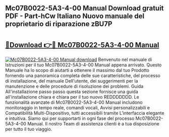 ## Mc07B0022-5A3-4-00 Manual Download gratuit PDF - Part-hCw Italiano Nuovo manuale del proprietario di riparazione zBU7P

# <h2><a href="http://dfck2da.blite.top/?on=Mc07B0022-5A3-4-00+Manual">🔗Download 👉🔴 Mc07B0022-5A3-4-00 Manual</a></h2>

[![Mc07B0022-5A3-4-00 Manual download](https://i.imgur.com/lujVjoI.png)](http://dfck2da.blite.top/?on=Mc07B0022-5A3-4-00+Manual)
Benvenuto nel manuale di Istruzioni per il tuo Mc07B0022-5A3-4-00 Manual appena arrivato. Questo Manuale ha lo scopo di aiutarti a ottenere il massimo dal tuo Prodotto fornendo una panoramica completa delle sue caratteristiche, del processo di installazione, del manuale Dell'utente, dei suggerimenti per la manutenzione e delle procedure di risoluzione dei problemi. Guida All'installazione passo passo questa sezione fornisce una guida all'installazione chiara e chiara per il tuo nuovo REDDDDDDD. Le funzionalità avanzate di Mc07B0022-5A3-4-00 Manual includono monitoraggio in tempo reale, comandi vocali, Avvisi personalizzabili e Compatibilità Multi-Dispositivo, tutti accessibili tramite L'interfaccia elegante e intuitiva. Siamo qui per supportarti in ogni fase del processo Mc07B0022-5A3-4-00 Manual. Il nostro Team di assistenza clienti è a tua disposizione per tutto il tuo viaggio.
